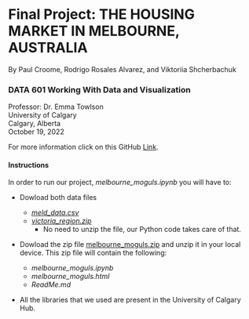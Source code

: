 # Final Project: THE HOUSING MARKET IN MELBOURNE, AUSTRALIA
By Paul Croome, Rodrigo Rosales Alvarez, and Viktoriia Shcherbachuk

### DATA 601 Working With Data and Visualization <br>
Professor: Dr. Emma Towlson <br>
University of Calgary <br>
Calgary, Alberta <br>
October 19, 2022

For more information click on this GitHub [Link](https://github.com/rodrigorosalesa/Data-601).

#### Instructions
In order to run our project, *melbourne_moguls.ipynb* you will have to:

- Dowload both data files
  - [*meld_data.csv*](https://github.com/rodrigorosalesa/Data-601/blob/main/melb_data.csv)
  - [*victoria_region.zip*](https://github.com/rodrigorosalesa/Data-601/blob/main/victoria_region.zip)
    - No need to unzip the file, our Python code takes care of that. 

- Dowload the zip file [melbourne_moguls.zip]() and unzip it in your local device. This zip file will contain the following:
  - *melbourne_moguls.ipynb*
  - *melbourne_moguls.html*
  - *ReadMe.md*
  
- All the libraries that we used are present in the University of Calgary Hub.
